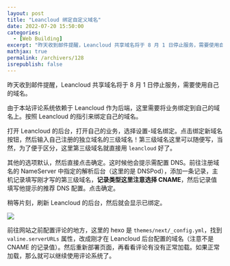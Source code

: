 ```yaml
---
layout: post
title: "Leancloud 绑定自定义域名"
date: 2022-07-20 15:50:00
categories: 
  - [Web Building]
excerpt: "昨天收到邮件提醒，Leancloud 共享域名将于 8 月 1 日停止服务，需要使用自己的域名。由于本站评论系统依赖于 Leancloud 作为后端，这里需要将业务绑定到自己的域名上。按照 Leancloud 的指引来绑定自己的域名。"
mathjax: true
permalink: /archivers/128
isrepublish: false
---
```


昨天收到邮件提醒，Leancloud 共享域名将于 8 月 1 日停止服务，需要使用自己的域名。

由于本站评论系统依赖于 Leancloud 作为后端，这里需要将业务绑定到自己的域名上。按照 Leancloud 的指引来绑定自己的域名。

打开 Leancloud 的后台，打开自己的业务，选择设置-域名绑定。点击绑定新域名按钮，然后输入自己注册的独立域名的三级域名！第三级域名这里可以随便写，当然，为了便于区分，这里第三级域名就直接用 ```leancloud``` 好了。

其他的选项默认，然后直接点击确定。这时候他会提示需配置 DNS。前往注册域名的 NameServer 中指定的解析后台（这里的是 DNSPod），添加一条记录，主机记录填写刚才写的第三级域名，**记录类型这里注意选择 CNAME**，然后记录值填写他提示的推荐 DNS 配置。点击确定。

稍等片刻，刷新 Leancloud 的后台，然后就会显示已绑定。

![](https://pic1.xuehuaimg-x.com/proxy/https://img-blog.csdnimg.cn/fe110c03e0044420b2e4f0e09c91d671.png)

前往网站之前配置评论的地方，这里的 hexo 是 ```themes/next/_config.yml```，找到 ```valine.serverURLs``` 属性，改成刚才在 Leancloud 后台配置的域名（注意不是 CNAME 的记录值）。然后重新部署页面，再看看评论有没有正常加载。如果正常加载，那么就可以继续使用评论系统了。

